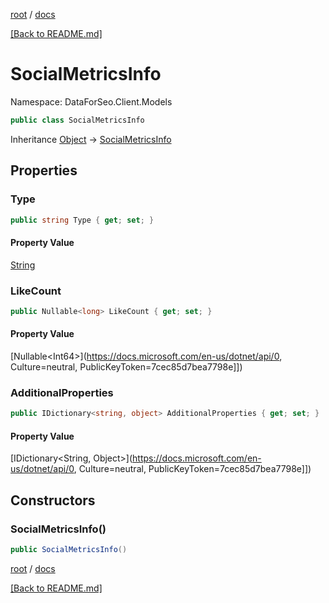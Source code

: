 [root](./../ "root") / [docs](./ "docs")

[[Back to README.md]](./../README.md "[Back to README.md]")

# SocialMetricsInfo

Namespace: DataForSeo.Client.Models

```csharp
public class SocialMetricsInfo
```

Inheritance [Object](https://docs.microsoft.com/en-us/dotnet/api/Object) → [SocialMetricsInfo](./SocialMetricsInfo.md)

## Properties

### **Type**

```csharp
public string Type { get; set; }
```

#### Property Value

[String](https://docs.microsoft.com/en-us/dotnet/api/String)<br>

### **LikeCount**

```csharp
public Nullable<long> LikeCount { get; set; }
```

#### Property Value

[Nullable&lt;Int64&gt;](https://docs.microsoft.com/en-us/dotnet/api/0, Culture=neutral, PublicKeyToken=7cec85d7bea7798e]])<br>

### **AdditionalProperties**

```csharp
public IDictionary<string, object> AdditionalProperties { get; set; }
```

#### Property Value

[IDictionary&lt;String, Object&gt;](https://docs.microsoft.com/en-us/dotnet/api/0, Culture=neutral, PublicKeyToken=7cec85d7bea7798e]])<br>

## Constructors

### **SocialMetricsInfo()**

```csharp
public SocialMetricsInfo()
```

[root](./../ "root") / [docs](./ "docs")

[[Back to README.md]](./../README.md "[Back to README.md]")